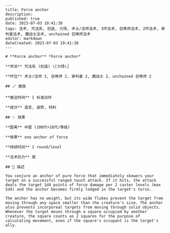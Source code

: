
    ---
    title: Force anchor
    description: 
    published: true
    date: 2023-07-03 19:41:38
    tags: 法术, 咒法系, 创造, 力场, 术士/法师法术, 3环法术, 召唤师法术, 2环法术, 审判者法术, 魔战士法术, unchained 召唤师法术
    editor: markdown
    dateCreated: 2023-07-03 19:41:38
    ---

    # **Force anchor** *Force anchor*

    **学派** 咒法系 (创造) \[力场\] 

    **环位** 术士/法师 3, 召唤师 2, 审判者 2, 魔战士 2, unchained 召唤师 2

    ## 🪄 施放

    **施法时间** 1 标准动作

    **成分** 语言, 姿势, 材料

    ## ✨ 效果  

    **距离** 中距 (100尺+10尺/等级) 

    **效果** one anchor of force 

    **持续时间** 1 round/level 

    **法术抗力** 是

    ## 📖 描述

    You conjure an anchor of pure force that immediately skewers your target on a successful ranged touch attack. If it hits, the attack deals the target 1d4 points of force damage per 2 caster levels (max 5d4) and the anchor becomes firmly lodged in the target's torso.

    The anchor has no weight, but its wide flukes prevent the target from moving through any space smaller than the creature's size. The anchor also prevents incorporeal targets from moving through solid objects. Whenever the target moves through a square occupied by another creature, the square counts as 2 squares for the purpose of calculating movement, even if the square's occupant is the target's ally.
    